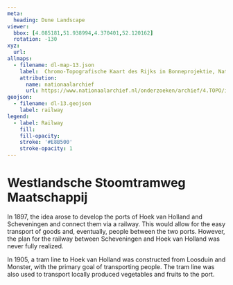 ```yaml
---
meta:
  heading: Dune Landscape
viewer:
  bbox: [4.085181,51.938994,4.370401,52.120162]
  rotation: -130
xyz:
  url:
allmaps:
  - filename: dl-map-13.json
    label: 	Chromo-Topografische Kaart des Rijks in Bonneprojektie, Nationaal Archief
    attribution:
      name: nationaalarchief
      url: https://www.nationaalarchief.nl/onderzoeken/archief/4.TOPO/invnr/%40A~A7~A7.1~10.8-10.776C~10.502-10.502C~10.502    
geojson:
  - filename: dl-13.geojson
    label: railway
legend:
  - label: Railway
    fill: 
    fill-opacity: 
    stroke: '#E8B500'
    stroke-opacity: 1
---
```


# Westlandsche Stoomtramweg Maatschappij

In 1897, the idea arose to develop the ports of Hoek van Holland and Scheveningen and connect them via a railway. This would allow for the easy transport of goods and, eventually, people between the two ports. However, the plan for the railway between Scheveningen and Hoek van Holland was never fully realized. 

In 1905, a tram line to Hoek van Holland was constructed from Loosduin and Monster, with the primary goal of transporting people. The tram line was also used to transport locally produced vegetables and fruits to the port.